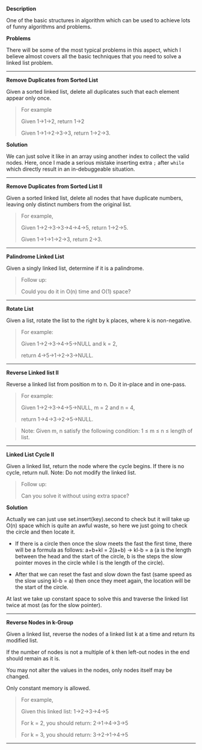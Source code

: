 **Description**

One of the basic structures in algorithm which can be used to achieve lots of funny algorithms and problems.

**Problems**

There will be some of the most typical problems in this aspect, which I believe almost covers all the basic techniques that you need to solve a linked list problem.

---

**Remove Duplicates from Sorted List**

Given a sorted linked list, delete all duplicates such that each element appear only once.

> For example
> 
> Given 1->1->2, return 1->2
> 
> Given 1->1->2->3->3, return 1->2->3.

**Solution**

We can just solve it like in an array using another index to collect the valid nodes. Here, once I made a serious mistake inserting extra `;` after `while` which directly result in an in-debuggeable situation.

---

**Remove Duplicates from Sorted List II**

Given a sorted linked list, delete all nodes that have duplicate numbers, leaving only distinct numbers from the original list.

>For example, 
> 
> Given 1->2->3->3->4->4->5, return 1->2->5.
> 
> Given 1->1->1->2->3, return 2->3.

---

**Palindrome Linked List**

Given a singly linked list, determine if it is a palindrome.

> Follow up:
> 
> Could you do it in O(n) time and O(1) space?

---

**Rotate List**

Given a list, rotate the list to the right by k places, where k is non-negative.

> For example:
> 
> Given 1->2->3->4->5->NULL and k = 2,
> 
> return 4->5->1->2->3->NULL.

---

**Reverse Linked list II**

Reverse a linked list from position m to n. Do it in-place and in one-pass.

> For example:
> 
> Given 1->2->3->4->5->NULL, m = 2 and n = 4,
> 
> return 1->4->3->2->5->NULL.

> Note: Given m, n satisfy the following condition: 1 ≤ m ≤ n ≤ length of list.

---

**Linked List Cycle II**

Given a linked list, return the node where the cycle begins. If there is no cycle, return null. Note: Do not modify the linked list.

> Follow up:
> 
> Can you solve it without using extra space?

**Solution**

Actually we can just use set.insert(key).second to check but it will take up O(n) space which is quite an awful waste, so here we just going to check the circle and then locate it.

- If there is a circle then once the slow meets the fast the first time, there will be a formula as follows: a+b+kl = 2(a+b) -> kl-b = a (a is the length between the head and the start of the circle, b is the steps the slow pointer moves in the circle while l is the length of the circle).

- After that we can reset the fast and slow down the fast (same speed as the slow using kl-b = a) then once they meet again, the location will be the start of the circle.

At last we take up constant space to solve this and traverse the linked list twice at most (as for the slow pointer).

---

**Reverse Nodes in k-Group**

Given a linked list, reverse the nodes of a linked list k at a time and return its modified list. 

If the number of nodes is not a multiple of k then left-out nodes in the end should remain as it is. 

You may not alter the values in the nodes, only nodes itself may be changed. 

Only constant memory is allowed.

> For example,
> 
> Given this linked list: 1->2->3->4->5
> 
> For k = 2, you should return: 2->1->4->3->5
> 
> For k = 3, you should return: 3->2->1->4->5

---

~~~~




























